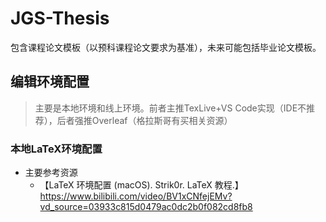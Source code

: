 # JGS-Thesis
包含课程论文模板（以预科课程论文要求为基准），未来可能包括毕业论文模板。
## 编辑环境配置
> 主要是本地环境和线上环境。前者主推TexLive+VS Code实现（IDE不推荐），后者强推Overleaf（格拉斯哥有买相关资源）

### 本地LaTeX环境配置
- 主要参考资源
  - 【LaTeX 环境配置 (macOS). Strik0r. LaTeX 教程.】https://www.bilibili.com/video/BV1xCNfejEMv?vd_source=03933c815d0479ac0dc2b0f082cd8fb8
